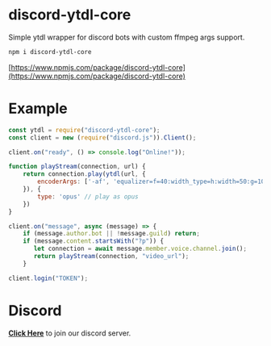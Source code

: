 # discord-ytdl-core
Simple ytdl wrapper for discord bots with custom ffmpeg args support.

```sh
npm i discord-ytdl-core
```

[https://www.npmjs.com/package/discord-ytdl-core](https://www.npmjs.com/package/discord-ytdl-core)

# Example

```js
const ytdl = require("discord-ytdl-core");
const client = new (require("discord.js")).Client();

client.on("ready", () => console.log("Online!"));

function playStream(connection, url) {
    return connection.play(ytdl(url, {
        encoderArgs: ['-af', 'equalizer=f=40:width_type=h:width=50:g=10'] // bassboost (ffmpeg args)
    }), {
        type: 'opus' // play as opus
    })
}

client.on("message", async (message) => {
    if (message.author.bot || !message.guild) return;
    if (message.content.startsWith("?p")) {
       let connection = await message.member.voice.channel.join();
       return playStream(connection, "video_url");
    }

client.login("TOKEN");
```

# Discord
**[Click Here](https://discord.gg/uqB8kxh)** to join our discord server.

